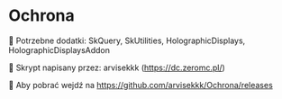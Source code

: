 # Ochrona
📌 Potrzebne dodatki: SkQuery, SkUtilities, HolographicDisplays, HolographicDisplaysAddon

📂 Skrypt napisany przez: arvisekkk (https://dc.zeromc.pl/)

🚀 Aby pobrać wejdź na https://github.com/arvisekkk/Ochrona/releases
